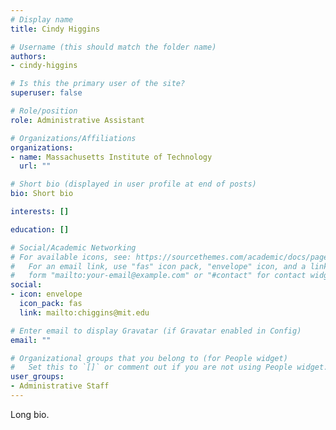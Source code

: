 ```yaml
---
# Display name
title: Cindy Higgins

# Username (this should match the folder name)
authors:
- cindy-higgins

# Is this the primary user of the site?
superuser: false

# Role/position
role: Administrative Assistant

# Organizations/Affiliations
organizations:
- name: Massachusetts Institute of Technology
  url: ""

# Short bio (displayed in user profile at end of posts)
bio: Short bio

interests: []

education: []

# Social/Academic Networking
# For available icons, see: https://sourcethemes.com/academic/docs/page-builder/#icons
#   For an email link, use "fas" icon pack, "envelope" icon, and a link in the
#   form "mailto:your-email@example.com" or "#contact" for contact widget.
social:
- icon: envelope
  icon_pack: fas
  link: mailto:chiggins@mit.edu

# Enter email to display Gravatar (if Gravatar enabled in Config)
email: ""

# Organizational groups that you belong to (for People widget)
#   Set this to `[]` or comment out if you are not using People widget.
user_groups:
- Administrative Staff
---
```


Long bio.
